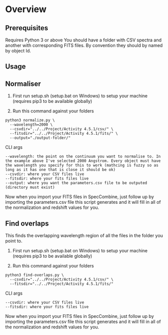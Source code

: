 # Overview

## Prerequisites

Requires Python 3 or above
You should have a folder with CSV spectra and another with corresponding FITS files. By convention they should by named by object Id.

## Usage


## Normaliser

1. First run setup.sh (setup.bat on Windows) to setup your machine (requires pip3 to be available globally)

2. Run this command against your folders

```
python3 normalize.py \
  --wavelength=2000 \
  --csvdir="../../Project/Activity 4.5.1/csv/" \
  --fitsdir="../../Project/Activity 4.5.1/fits/" \
  --output="./output-folder/"
```

CLI args
```
--wavelength: the point on the continuum you want to normalise to. In the example above I've selected 2000 Angstrom. Every object must have the wavelength you specify for this to work (mathcing is fuzzy so as long as it has one that is close it should be ok)
--csvdir: where your CSV files live
--fitsdir: where your fits files live
--output: where you want the parameters.csv file to be outputed (directory must exist)
```

Now when you import your FITS files in SpecCombine, just follow up by importing the parameters.csv file this script generates and it will fill in all of the normalization and redshift values for you.

## Find overlaps

This finds the overlapping wavelength region of all the files in the folder you point to.

1. First run setup.sh (setup.bat on Windows) to setup your machine (requires pip3 to be available globally)

2. Run this command against your folders

```
python3 find-overlaps.py \
  --csvdir="../../Project/Activity 4.5.1/csv/" \
  --fitsdir="../../Project/Activity 4.5.1/fits/"
```

CLI args
```
--csvdir: where your CSV files live
--fitsdir: where your fits files live
```

Now when you import your FITS files in SpecCombine, just follow up by importing the parameters.csv file this script generates and it will fill in all of the normalization and redshift values for you.
